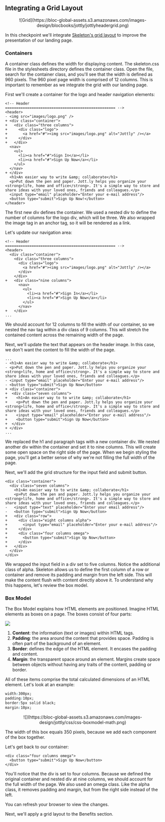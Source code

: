 ## Integrating a Grid Layout

<center>![Grid](https://bloc-global-assets.s3.amazonaws.com/images-design/blocbooks/jottly/jottlyheadergrid.png)</center>

In this checkpoint we'll integrate [Skeleton's grid layout](http://www.getskeleton.com/#grid) to improve the presentation of our landing page.

### Containers

A container class defines the width for displaying content. The skeleton.css file in the stylesheets directory defines the container class. Open the file, search for the container class, and you'll see that the width is defined as 960 pixels. The 960 pixel page width is comprised of 12 columns. This is important to remember as we integrate the grid with our landing page.

First we'll create a container for the logo and header navigation elements:

```html(index.html)
<!-- Header
================================================== -->
<header>
- <img src="images/logo.png" />
+ <div class="container">
+   <div class="three columns">
+     <div class="logo">
+       <a href="#"><img src="images/logo.png" alt="Jottly" /></a>
+     </div>
+   </div>
  <nav>
    <ul>
      <li><a href="#">Sign In</a></li>
      <li><a href="#">Sign Up Now</a></li>
    </ul>
  </nav>
+ </div>
  <h1>An easier way to write &amp; collaborate</h1>
  <p>Put down the pen and paper. Jott.ly helps you organize your <strong>life, home and office</strong>. It's a simple way to store and share ideas with your loved ones, friends and colleagues.</p>
  <input type="email" placeholder="Enter your e-mail address"/>
  <button type="submit">Sign Up Now!</button>
</header>
```

The first new div defines the container. We used a nested div to define the number of columns for the logo div, which will be three. We also wrapped the image tag in an anchor tag, so it will be rendered as a link.

Let's update our navigation area:

```html(index.html)
<!-- Header
================================================== -->
<header>
  <div class="container">
    <div class="three columns">
      <div class="logo">
        <a href="#"><img src="images/logo.png" alt="Jottly" /></a>
      </div>
    </div>
+   <div class="nine columns">
      <nav>
        <ul>
          <li><a href="#">Sign In</a></li>
          <li><a href="#">Sign Up Now</a></li>
        </ul>
      </nav>
+   </div>
...
```

We should account for 12 columns to fill the width of our container, so we nested the nav tag within a div class of 9 columns. This will stretch the contained content across the remaining width of the page.

Next, we'll update the text that appears on the header image. In this case, we don't want the content to fill the width of the page.

```html(index.html)
...
- <h1>An easier way to write &amp; collaborate</h1>
- <p>Put down the pen and paper. Jott.ly helps you organize your <strong>life, home and office</strong>. It's a simple way to store and share ideas with your loved ones, friends and colleagues.</p>
- <input type="email" placeholder="Enter your e-mail address"/>
- <button type="submit">Sign Up Now</button>
+ <div class="container">
+  <div class="seven columns">
+    <h1>An easier way to to write &amp; collaborate</h1>
+    <p>Put down the pen and paper. Jott.ly helps you organize your <strong>life, home and office</strong>. It's a simple way to store and share ideas with your loved ones, friends and colleagues.</p>
+    <input type="email" placeholder="Enter your e-mail address"/>
+    <button type="submit">Sign Up Now</button>
+  </div>
+ </div>
...
```

We replaced the h1 and paragraph tags with a new container div. We nested another div within the container and set it to nine columns. This will create some open space on the right side of the page. When we begin styling the page, you'll get a better sense of why we're not filling the full width of the page.

Next, we'll add the grid structure for the input field and submit button.

```html(index.html)
<div class="container">
  <div class="seven columns">
    <h1>An easier way to to write &amp; collaborate</h1>
    <p>Put down the pen and paper. Jott.ly helps you organize your <strong>life, home and office</strong>. It's a simple way to store and share ideas with your loved ones, friends and colleagues.</p>
-   <input type="text" placeholder="Enter your email address"/>
-   <button type="submit">Sign Up Now</button>
+   <div class="row">
+     <div class="eight columns alpha">
+       <input type="email" placeholder="Enter your e-mail address"/>
+     </div>
+     <div class="four columns omega">
+       <button type="submit">Sign Up Now</button>
+     </div>
+   </div>
  </div>
</div>
```

We wrapped the input field in a div set to five columns. Notice the additional class of alpha. Skeleton allows us to define the first column of a row or container and remove its padding and margin from the left side. This will make the content flush with content directly above it. To understand why this happens, let's review the box model.

### Box Model
The Box Model explains how HTML elements are positioned. Imagine HTML elements as boxes on a page. The boxes consist of four parts:

![](https://bloc-global-assets.s3.amazonaws.com/images-design/jottly/css/css-boxmodel.png)

1. **Content**: the information (text or images) within HTML tags.
2. **Padding**: the area around the content that provides space. Padding is often part of the background of an element.
3. **Border**: defines the edge of the HTML element. It encases the padding and content.
4. **Margin**: the transparent space around an element. Margins create space between objects without having any traits of the content, padding or border.

All of these items comprise the total calculated dimensions of an HTML element. Let's look at an example:

```css
width:300px;
padding:10px;
border:5px solid black;
margin:10px;
```

<center>![](https://bloc-global-assets.s3.amazonaws.com/images-design/jottly/css/css-boxmodel-math.png)</center>

The width of this box equals 350 pixels, because we add each component of the box together.

Let's get back to our container:

```html(index.html)
<div class="four columns omega">
  <button type="submit">Sign Up Now</button>
</div>
```

You'll notice that the div is set to four columns. Because we defined the original container and nested div at nine columns, we should account for the full width of the page. We also used an omega class. Like the alpha class, it removes padding and margin, but from the right side instead of the left.

You can refresh your browser to view the changes.

Next, we'll apply a grid layout to the Benefits section.
